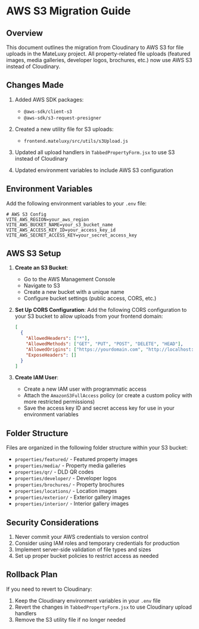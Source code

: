# AWS S3 Migration Guide

## Overview

This document outlines the migration from Cloudinary to AWS S3 for file uploads in the MateLuxy project. All property-related file uploads (featured images, media galleries, developer logos, brochures, etc.) now use AWS S3 instead of Cloudinary.

## Changes Made

1. Added AWS SDK packages:
   - `@aws-sdk/client-s3`
   - `@aws-sdk/s3-request-presigner`

2. Created a new utility file for S3 uploads:
   - `frontend.mateluxy/src/utils/s3Upload.js`

3. Updated all upload handlers in `TabbedPropertyForm.jsx` to use S3 instead of Cloudinary

4. Updated environment variables to include AWS S3 configuration

## Environment Variables

Add the following environment variables to your `.env` file:

```
# AWS S3 Config
VITE_AWS_REGION=your_aws_region
VITE_AWS_BUCKET_NAME=your_s3_bucket_name
VITE_AWS_ACCESS_KEY_ID=your_access_key_id
VITE_AWS_SECRET_ACCESS_KEY=your_secret_access_key
```

## AWS S3 Setup

1. **Create an S3 Bucket**:
   - Go to the AWS Management Console
   - Navigate to S3
   - Create a new bucket with a unique name
   - Configure bucket settings (public access, CORS, etc.)

2. **Set Up CORS Configuration**:
   Add the following CORS configuration to your S3 bucket to allow uploads from your frontend domain:

   ```json
   [
     {
       "AllowedHeaders": ["*"],
       "AllowedMethods": ["GET", "PUT", "POST", "DELETE", "HEAD"],
       "AllowedOrigins": ["https://yourdomain.com", "http://localhost:5173"],
       "ExposeHeaders": []
     }
   ]
   ```

3. **Create IAM User**:
   - Create a new IAM user with programmatic access
   - Attach the `AmazonS3FullAccess` policy (or create a custom policy with more restricted permissions)
   - Save the access key ID and secret access key for use in your environment variables

## Folder Structure

Files are organized in the following folder structure within your S3 bucket:

- `properties/featured/` - Featured property images
- `properties/media/` - Property media galleries
- `properties/qr/` - DLD QR codes
- `properties/developer/` - Developer logos
- `properties/brochures/` - Property brochures
- `properties/locations/` - Location images
- `properties/exterior/` - Exterior gallery images
- `properties/interior/` - Interior gallery images

## Security Considerations

1. Never commit your AWS credentials to version control
2. Consider using IAM roles and temporary credentials for production
3. Implement server-side validation of file types and sizes
4. Set up proper bucket policies to restrict access as needed

## Rollback Plan

If you need to revert to Cloudinary:

1. Keep the Cloudinary environment variables in your `.env` file
2. Revert the changes in `TabbedPropertyForm.jsx` to use Cloudinary upload handlers
3. Remove the S3 utility file if no longer needed
